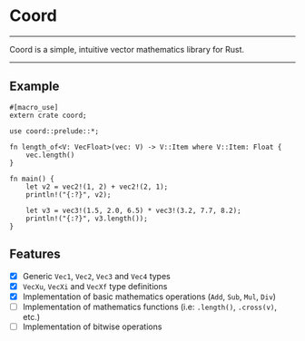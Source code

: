 # Coord

---

Coord is a simple, intuitive vector mathematics library for Rust.

---

## Example

```
#[macro_use]
extern crate coord;

use coord::prelude::*;

fn length_of<V: VecFloat>(vec: V) -> V::Item where V::Item: Float {
	vec.length()
}

fn main() {
	let v2 = vec2!(1, 2) + vec2!(2, 1);
	println!("{:?}", v2);

	let v3 = vec3!(1.5, 2.0, 6.5) * vec3!(3.2, 7.7, 8.2);
	println!("{:?}", v3.length());
}
```

## Features

- [x] Generic `Vec1`, `Vec2`, `Vec3` and `Vec4` types
- [x] `VecXu`, `VecXi` and `VecXf` type definitions
- [x] Implementation of basic mathematics operations (`Add`, `Sub`, `Mul`, `Div`)
- [ ] Implementation of mathematics functions (i.e: `.length()`, `.cross(v)`, etc.)
- [ ] Implementation of bitwise operations
